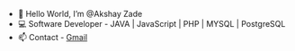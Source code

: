 - 👋 Hello World, I’m @Akshay Zade
- :computer: Software Developer -  JAVA | JavaScript | PHP | MYSQL | PostgreSQL
- 📫 Contact - [Gmail](mailto:zadeakshay321@gmail.com?subject=[GitHub]%20Source%20Han%20Sans)

<!---
AkshayZade1995/AkshayZade1995 is a ✨ special ✨ repository because its `README.md` (this file) appears on your GitHub profile.
You can click the Preview link to take a look at your changes.
--->
